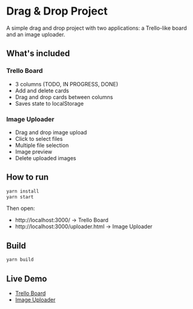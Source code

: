 # Drag & Drop Project

A simple drag and drop project with two applications: a Trello-like board and an image uploader.

## What's included

### Trello Board
- 3 columns (TODO, IN PROGRESS, DONE)
- Add and delete cards
- Drag and drop cards between columns
- Saves state to localStorage

### Image Uploader
- Drag and drop image upload
- Click to select files
- Multiple file selection
- Image preview
- Delete uploaded images

## How to run

```bash
yarn install
yarn start
```

Then open:
- http://localhost:3000/ → Trello Board
- http://localhost:3000/uploader.html → Image Uploader

## Build

```bash
yarn build
```

## Live Demo

- [Trello Board](https://TatiMarksman.github.io/drag-drop-project/)
- [Image Uploader](https://TatiMarksman.github.io/drag-drop-project/uploader.html)